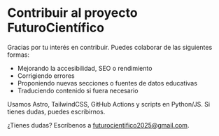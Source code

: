 # Contribuir al proyecto FuturoCientífico

Gracias por tu interés en contribuir. Puedes colaborar de las siguientes formas:

- Mejorando la accesibilidad, SEO o rendimiento
- Corrigiendo errores
- Proponiendo nuevas secciones o fuentes de datos educativas
- Traduciendo contenido si fuera necesario

Usamos Astro, TailwindCSS, GitHub Actions y scripts en Python/JS. Si tienes dudas, puedes escribirnos.

¿Tienes dudas? Escríbenos a futurocientifico2025@gmail.com.
